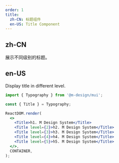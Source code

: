 ```yaml
---
order: 1
title:
  zh-CN: 标题组件
  en-US: Title Component
---
```


## zh-CN

展示不同级别的标题。

## en-US

Display title in different level.

```jsx
import { Typography } from '@m-design/mui';

const { Title } = Typography;

ReactDOM.render(
  <>
    <Title>h1. M Design System</Title>
    <Title level={2}>h2. M Design System</Title>
    <Title level={3}>h3. M Design System</Title>
    <Title level={4}>h4. M Design System</Title>
    <Title level={5}>h5. M Design System</Title>
  </>,
  CONTAINER,
);
```
